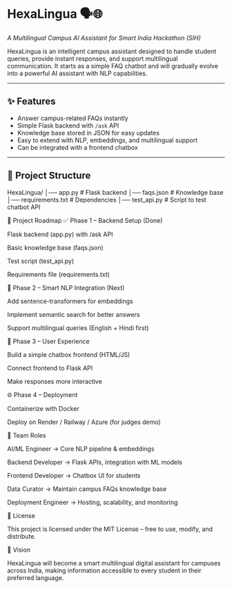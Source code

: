 # HexaLingua 🗣️🌐  
*A Multilingual Campus AI Assistant for Smart India Hackathon (SIH)*  

HexaLingua is an intelligent campus assistant designed to handle student queries, provide instant responses, and support multilingual communication. It starts as a simple FAQ chatbot and will gradually evolve into a powerful AI assistant with NLP capabilities.  

---

## ✨ Features
- Answer campus-related FAQs instantly  
- Simple Flask backend with `/ask` API  
- Knowledge base stored in JSON for easy updates  
- Easy to extend with NLP, embeddings, and multilingual support  
- Can be integrated with a frontend chatbox  

---

## 📂 Project Structure
HexaLingua/
│── app.py # Flask backend
│── faqs.json # Knowledge base
│── requirements.txt # Dependencies
│── test_api.py # Script to test chatbot API

📌 Project Roadmap
✅ Phase 1 – Backend Setup (Done)

Flask backend (app.py) with /ask API

Basic knowledge base (faqs.json)

Test script (test_api.py)

Requirements file (requirements.txt)

🚧 Phase 2 – Smart NLP Integration (Next)

Add sentence-transformers for embeddings

Implement semantic search for better answers

Support multilingual queries (English + Hindi first)

🔮 Phase 3 – User Experience

Build a simple chatbox frontend (HTML/JS)

Connect frontend to Flask API

Make responses more interactive

🌐 Phase 4 – Deployment

Containerize with Docker

Deploy on Render / Railway / Azure (for judges demo)

🤝 Team Roles

AI/ML Engineer → Core NLP pipeline & embeddings

Backend Developer → Flask APIs, integration with ML models

Frontend Developer → Chatbox UI for students

Data Curator → Maintain campus FAQs knowledge base

Deployment Engineer → Hosting, scalability, and monitoring

📜 License

This project is licensed under the MIT License – free to use, modify, and distribute.

🚀 Vision

HexaLingua will become a smart multilingual digital assistant for campuses across India, making information accessible to every student in their preferred language.
